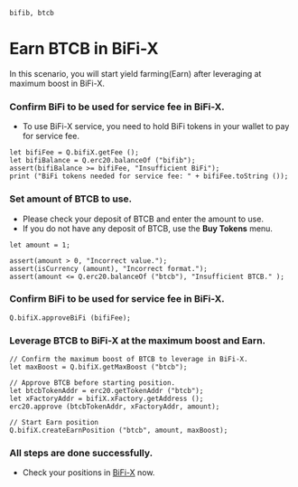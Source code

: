 ```meta-Currency
bifib, btcb
```

# Earn BTCB in BiFi-X

In this scenario, you will start yield farming(Earn) after leveraging at maximum boost in BiFi-X.

### Confirm BiFi to be used for service fee in BiFi-X.

- To use BiFi-X service, you need to hold BiFi tokens in your wallet to pay for service fee.

```output-Dynamic
let bifiFee = Q.bifiX.getFee ();
let bifiBalance = Q.erc20.balanceOf ("bifib");
assert(bifiBalance >= bifiFee, "Insufficient BiFi");
print ("BiFi tokens needed for service fee: " + bifiFee.toString ());
```

### Set amount of BTCB to use.

- Please check your deposit of BTCB and enter the amount to use.
- If you do not have any deposit of BTCB, use the **Buy Tokens** menu.

```input BTCB
let amount = 1;
```

```input-Verify
assert(amount > 0, "Incorrect value.");
assert(isCurrency (amount), "Incorrect format.");
assert(amount <= Q.erc20.balanceOf ("btcb"), "Insufficient BTCB." );
```

### Confirm BiFi to be used for service fee in BiFi-X.

```taster
Q.bifiX.approveBiFi (bifiFee);
```

### Leverage BTCB to BiFi-X at the maximum boost and Earn.

```taster
// Confirm the maximum boost of BTCB to leverage in BiFi-X.
let maxBoost = Q.bifiX.getMaxBoost ("btcb");

// Approve BTCB before starting position.
let btcbTokenAddr = erc20.getTokenAddr ("btcb");
let xFactoryAddr = bifiX.xFactory.getAddress ();
erc20.approve (btcbTokenAddr, xFactoryAddr, amount);

// Start Earn position
Q.bifiX.createEarnPosition ("btcb", amount, maxBoost);
```

### All steps are done successfully.

- Check your positions in [BiFi-X](https://x.bifi.finance/) now.
